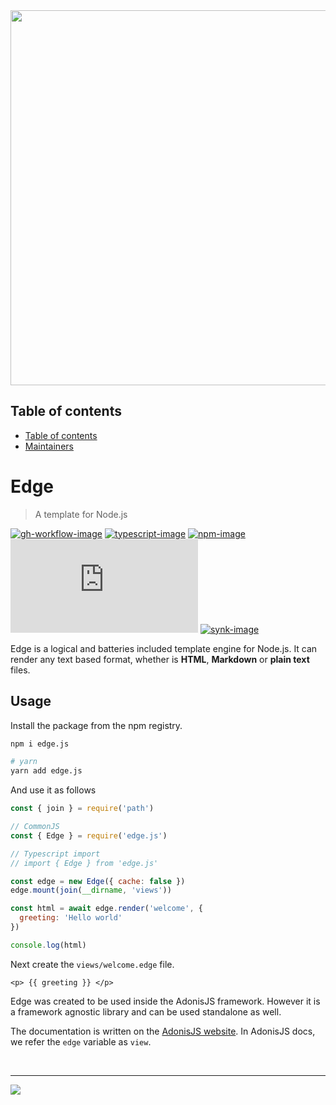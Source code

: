 <div align="center"><img src="https://res.cloudinary.com/adonis-js/image/upload/v1620150474/edge-banner_tzmnox.jpg" width="600px"></div>

<!-- START doctoc generated TOC please keep comment here to allow auto update -->
<!-- DON'T EDIT THIS SECTION, INSTEAD RE-RUN doctoc TO UPDATE -->
## Table of contents

- [Table of contents](#table-of-contents)
- [Maintainers](#maintainers)

<!-- END doctoc generated TOC please keep comment here to allow auto update -->

# Edge
> A template for Node.js

[![gh-workflow-image]][gh-workflow-url] [![typescript-image]][typescript-url] [![npm-image]][npm-url] [![license-image]][license-url] [![synk-image]][synk-url]

Edge is a logical and batteries included template engine for Node.js. It can render any text based format, whether is **HTML**, **Markdown** or **plain text** files.

## Usage
Install the package from the npm registry.

```sh
npm i edge.js

# yarn
yarn add edge.js
```

And use it as follows

```js
const { join } = require('path')

// CommonJS
const { Edge } = require('edge.js')

// Typescript import
// import { Edge } from 'edge.js'

const edge = new Edge({ cache: false })
edge.mount(join(__dirname, 'views'))

const html = await edge.render('welcome', {
  greeting: 'Hello world'
})

console.log(html)
```

Next create the `views/welcome.edge` file.

```edge
<p> {{ greeting }} </p>
```

Edge was created to be used inside the AdonisJS framework. However it is a framework agnostic library and can be used standalone as well.

The documentation is written on the [AdonisJS website](https://docs.adonisjs.com/guides/views/rendering). In AdonisJS docs, we refer the `edge` variable as `view`.

<br />
<hr>

![](https://cdn.jsdelivr.net/gh/thetutlage/static/sponsorkit/sponsors.png)

[gh-workflow-image]: https://img.shields.io/github/actions/workflow/status/edge-js/edge/test.yml?style=for-the-badge
[gh-workflow-url]: https://github.com/edge-js/edge/actions/workflows/test.yml "Github action"

[typescript-image]: https://img.shields.io/badge/Typescript-294E80.svg?style=for-the-badge&logo=typescript
[typescript-url]: "typescript"

[license-image]: https://img.shields.io/npm/l/edge.js?color=blueviolet&style=for-the-badge
[license-url]: LICENSE.md 'license'

[npm-image]: https://img.shields.io/npm/v/edge.js.svg?style=for-the-badge&logo=npm
[npm-url]: https://npmjs.org/package/edge.js 'npm'

[synk-image]: https://img.shields.io/snyk/vulnerabilities/github/edge-js/edge?label=Synk%20Vulnerabilities&style=for-the-badge
[synk-url]: https://snyk.io/test/github/edge-js/edge?targetFile=package.json "synk"
